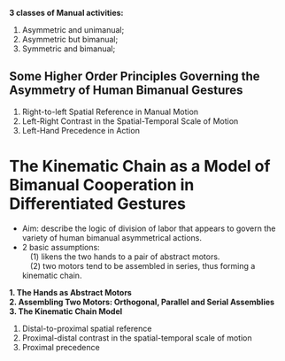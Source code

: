 **3 classes of Manual activities:**
1. Asymmetric and unimanual;
2. Asymmetric but bimanual;
3. Symmetric and bimanual;
## Some Higher Order Principles Governing the Asymmetry of Human Bimanual Gestures
1. Right-to-left Spatial Reference in Manual Motion
2. Left-Right Contrast in the Spatial-Temporal Scale of Motion
3. Left-Hand Precedence in Action

# The Kinematic Chain as a Model of Bimanual Cooperation in Differentiated Gestures
- Aim: describe the logic of division of labor that appears to govern the variety of human bimanual asymmetrical actions.
- 2 basic assumptions:\
&ensp;&ensp;(1) likens the two hands to a pair of abstract motors. \
&ensp;&ensp;(2) two motors tend to be assembled in series, thus forming a kinematic chain.

**1. The Hands as Abstract Motors**\
**2. Assembling Two Motors: Orthogonal, Parallel and Serial Assemblies**\
**3. The Kinematic Chain Model**
1. Distal-to-proximal spatial reference
2. Proximal-distal contrast in the spatial-temporal scale of motion
3. Proximal precedence
